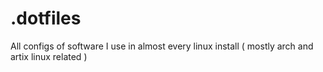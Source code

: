 # .dotfiles
All configs of software I use in almost every linux install ( mostly arch and artix linux related )
